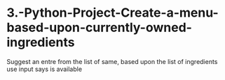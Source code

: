 # 3.-Python-Project-Create-a-menu-based-upon-currently-owned-ingredients
Suggest an entre from the list of same, based upon the list of ingredients use input says is available
